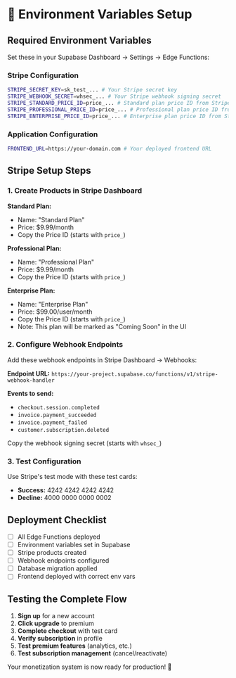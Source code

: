 # 🔧 Environment Variables Setup

## Required Environment Variables

Set these in your Supabase Dashboard → Settings → Edge Functions:

### Stripe Configuration
```bash
STRIPE_SECRET_KEY=sk_test_... # Your Stripe secret key
STRIPE_WEBHOOK_SECRET=whsec_... # Your Stripe webhook signing secret
STRIPE_STANDARD_PRICE_ID=price_... # Standard plan price ID from Stripe
STRIPE_PROFESSIONAL_PRICE_ID=price_... # Professional plan price ID from Stripe
STRIPE_ENTERPRISE_PRICE_ID=price_... # Enterprise plan price ID from Stripe
```

### Application Configuration
```bash
FRONTEND_URL=https://your-domain.com # Your deployed frontend URL
```

## Stripe Setup Steps

### 1. Create Products in Stripe Dashboard

**Standard Plan:**
- Name: "Standard Plan"
- Price: $9.99/month
- Copy the Price ID (starts with `price_`)

**Professional Plan:**
- Name: "Professional Plan"  
- Price: $9.99/month
- Copy the Price ID (starts with `price_`)

**Enterprise Plan:**
- Name: "Enterprise Plan"  
- Price: $99.00/user/month
- Copy the Price ID (starts with `price_`)
- Note: This plan will be marked as "Coming Soon" in the UI

### 2. Configure Webhook Endpoints

Add these webhook endpoints in Stripe Dashboard → Webhooks:

**Endpoint URL:** `https://your-project.supabase.co/functions/v1/stripe-webhook-handler`

**Events to send:**
- `checkout.session.completed`
- `invoice.payment_succeeded`
- `invoice.payment_failed`
- `customer.subscription.deleted`

Copy the webhook signing secret (starts with `whsec_`)

### 3. Test Configuration

Use Stripe's test mode with these test cards:
- **Success:** 4242 4242 4242 4242
- **Decline:** 4000 0000 0000 0002

## Deployment Checklist

- [ ] All Edge Functions deployed
- [ ] Environment variables set in Supabase
- [ ] Stripe products created
- [ ] Webhook endpoints configured
- [ ] Database migration applied
- [ ] Frontend deployed with correct env vars

## Testing the Complete Flow

1. **Sign up** for a new account
2. **Click upgrade** to premium
3. **Complete checkout** with test card
4. **Verify subscription** in profile
5. **Test premium features** (analytics, etc.)
6. **Test subscription management** (cancel/reactivate)

Your monetization system is now ready for production! 🎉